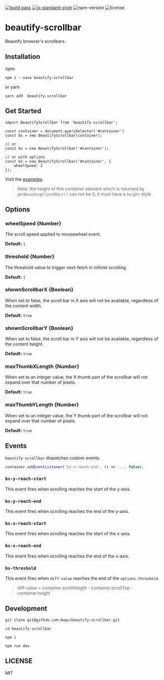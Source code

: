 [![build pass](https://api.travis-ci.org/dwqs/beautify-scrollbar.svg?branch=master)](https://travis-ci.org/dwqs/beautify-scrollbar) [![js-standard-style](https://img.shields.io/badge/code%20style-standard-brightgreen.svg)](http://standardjs.com) ![npm-version](https://img.shields.io/npm/v/beautify-scrollbar.svg) ![license](https://img.shields.io/npm/l/beautify-scrollbar.svg)
# beautify-scrollbar
Beautify browser's scrollbars.

## Installation

npm:

```
npm i --save beautify-scrollbar
```
or yarn

```
yarn add  beautify-scrollbar
```

## Get Started

```
import BeautifyScrollbar from 'beautify-scrollbar';

const container = document.querySelector('#container')
const bs = new BeautifyScrollbar(container);

// or
const bs = new BeautifyScrollbar('#container');

// or with options
const bs = new BeautifyScrollbar('#container', {
    wheelSpeed: 2
});
```

Visit the [examples](https://dwqs.github.io/beautify-scrollbar).

>Note: the height of this container element which is returned by `getBoundingClientRect()` can not be 0, it must hava a `height` style.

## Options
### wheelSpeed {Number}
The scroll speed applied to mousewheel event.

**Default:** `1`

### threshold {Number}
The threshold value to trigger next-fetch in infinite scrolling.

**Default:** `1`

### shownScrollbarX {Boolean}
When set to false, the scroll bar in X axis will not be available, regardless of the content width.

**Default:** `true`

### shownScrollbarY {Boolean}
When set to false, the scroll bar in Y axis will not be available, regardless of the content height.

**Default:** `true`

### maxThumbXLength {Number}
When set to an integer value, the X thumb part of the scrollbar will not expand over that number of pixels.

**Default:** `true`

### maxThumbYLength {Number}
When set to an integer value, the Y thumb part of the scrollbar will not expand over that number of pixels.

**Default:** `true`

## Events
`beautify-scrollbar` dispatches custom events.

```js
container.addEventListener('bs-x-reach-end', () => ..., false);
```

### `bs-y-reach-start`
This event fires when scrolling reaches the start of the y-axis.

### `bs-y-reach-end`
This event fires when scrolling reaches the end of the y-axis.

### `bs-x-reach-start`
This event fires when scrolling reaches the start of the x-axis.

### `bs-x-reach-end`
This event fires when scrolling reaches the end of the x-axis.

### `bs-threshold`
This event fires when `diff-value` reaches the end of the `options.threshold`.

>diff-value = container.scrollHeight - container.scrollTop - container.height

## Development
```
git clone git@github.com:dwqs/beautify-scrollbar.git

cd beautify-scrollbar

npm i 

npm run dev
```

## LICENSE
MIT